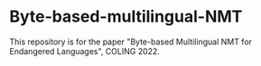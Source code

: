 # Byte-based-multilingual-NMT
This repository is for the paper "Byte-based Multilingual NMT for Endangered Languages", COLING 2022.
